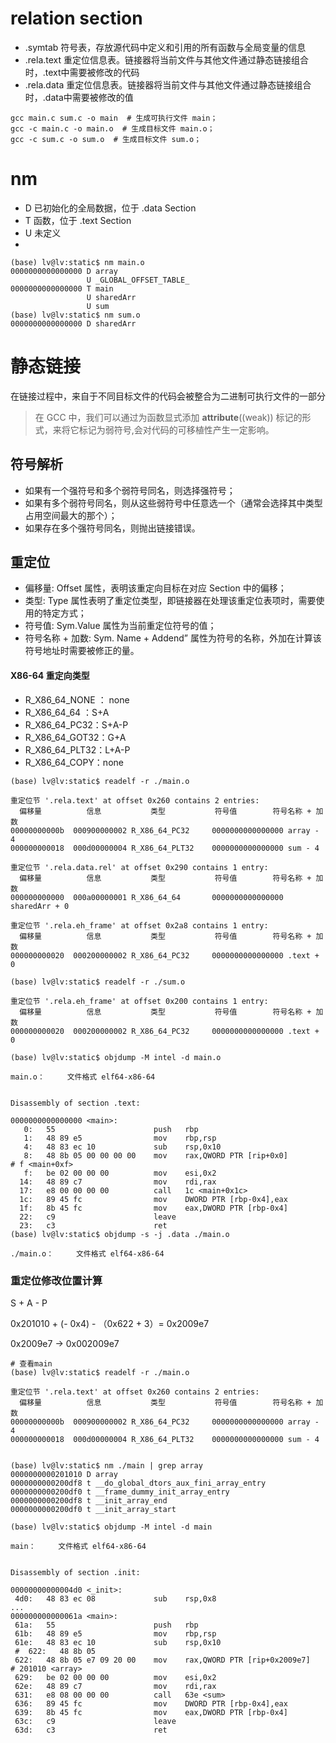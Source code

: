 
# relation section

- .symtab 符号表，存放源代码中定义和引用的所有函数与全局变量的信息
- .rela.text 重定位信息表。链接器将当前文件与其他文件通过静态链接组合时，.text中需要被修改的代码
- .rela.data 重定位信息表。链接器将当前文件与其他文件通过静态链接组合时，.data中需要被修改的值



```shell
gcc main.c sum.c -o main  # 生成可执行文件 main；
gcc -c main.c -o main.o  # 生成目标文件 main.o；
gcc -c sum.c -o sum.o  # 生成目标文件 sum.o；
```

# nm
- D 已初始化的全局数据，位于 .data Section
- T 函数，位于 .text Section
- U 未定义
- 
```shell
(base) lv@lv:static$ nm main.o 
0000000000000000 D array
                 U _GLOBAL_OFFSET_TABLE_
0000000000000000 T main
                 U sharedArr
                 U sum
(base) lv@lv:static$ nm sum.o
0000000000000000 D sharedArr
```

# 静态链接
在链接过程中，来自于不同目标文件的代码会被整合为二进制可执行文件的一部分

> 在 GCC 中，我们可以通过为函数显式添加 __attribute__((weak)) 标记的形式，来将它标记为弱符号,会对代码的可移植性产生一定影响。

## 符号解析
- 如果有一个强符号和多个弱符号同名，则选择强符号；
- 如果有多个弱符号同名，则从这些弱符号中任意选一个（通常会选择其中类型占用空间最大的那个）；
- 如果存在多个强符号同名，则抛出链接错误。

## 重定位
-  偏移量: Offset 属性，表明该重定向目标在对应 Section 中的偏移；
-  类型: Type 属性表明了重定位类型，即链接器在处理该重定位表项时，需要使用的特定方式；
-  符号值: Sym.Value 属性为当前重定位符号的值；
-  符号名称 + 加数: Sym. Name + Addend” 属性为符号的名称，外加在计算该符号地址时需要被修正的量。


#### X86-64 重定向类型
- R_X86_64_NONE ： none
- R_X86_64_64 ：S+A
- R_X86_64_PC32：S+A-P
- R_X86_64_GOT32：G+A
- R_X86_64_PLT32：L+A-P
- R_X86_64_COPY：none

```shell
(base) lv@lv:static$ readelf -r ./main.o 

重定位节 '.rela.text' at offset 0x260 contains 2 entries:
  偏移量          信息           类型           符号值        符号名称 + 加数
00000000000b  000900000002 R_X86_64_PC32     0000000000000000 array - 4
000000000018  000d00000004 R_X86_64_PLT32    0000000000000000 sum - 4

重定位节 '.rela.data.rel' at offset 0x290 contains 1 entry:
  偏移量          信息           类型           符号值        符号名称 + 加数
000000000000  000a00000001 R_X86_64_64       0000000000000000 sharedArr + 0

重定位节 '.rela.eh_frame' at offset 0x2a8 contains 1 entry:
  偏移量          信息           类型           符号值        符号名称 + 加数
000000000020  000200000002 R_X86_64_PC32     0000000000000000 .text + 0

(base) lv@lv:static$ readelf -r ./sum.o 

重定位节 '.rela.eh_frame' at offset 0x200 contains 1 entry:
  偏移量          信息           类型           符号值        符号名称 + 加数
000000000020  000200000002 R_X86_64_PC32     0000000000000000 .text + 0

(base) lv@lv:static$ objdump -M intel -d main.o

main.o：     文件格式 elf64-x86-64


Disassembly of section .text:

0000000000000000 <main>:
   0:   55                      push   rbp
   1:   48 89 e5                mov    rbp,rsp
   4:   48 83 ec 10             sub    rsp,0x10
   8:   48 8b 05 00 00 00 00    mov    rax,QWORD PTR [rip+0x0]        # f <main+0xf>
   f:   be 02 00 00 00          mov    esi,0x2
  14:   48 89 c7                mov    rdi,rax
  17:   e8 00 00 00 00          call   1c <main+0x1c>
  1c:   89 45 fc                mov    DWORD PTR [rbp-0x4],eax
  1f:   8b 45 fc                mov    eax,DWORD PTR [rbp-0x4]
  22:   c9                      leave  
  23:   c3                      ret    
(base) lv@lv:static$ objdump -s -j .data ./main.o

./main.o：     文件格式 elf64-x86-64

```

### 重定位修改位置计算

S + A - P

0x201010 + (- 0x4) - （0x622 + 3）= 0x2009e7

0x2009e7 -> 0x002009e7

```shell
# 查看main
(base) lv@lv:static$ readelf -r ./main.o 

重定位节 '.rela.text' at offset 0x260 contains 2 entries:
  偏移量          信息           类型           符号值        符号名称 + 加数
00000000000b  000900000002 R_X86_64_PC32     0000000000000000 array - 4
000000000018  000d00000004 R_X86_64_PLT32    0000000000000000 sum - 4


(base) lv@lv:static$ nm ./main | grep array
0000000000201010 D array
0000000000200df8 t __do_global_dtors_aux_fini_array_entry
0000000000200df0 t __frame_dummy_init_array_entry
0000000000200df8 t __init_array_end
0000000000200df0 t __init_array_start

(base) lv@lv:static$ objdump -M intel -d main

main：     文件格式 elf64-x86-64


Disassembly of section .init:

00000000000004d0 <_init>:
 4d0:   48 83 ec 08             sub    rsp,0x8
...
000000000000061a <main>:
 61a:   55                      push   rbp
 61b:   48 89 e5                mov    rbp,rsp
 61e:   48 83 ec 10             sub    rsp,0x10
 #  622:   48 8b 05
 622:   48 8b 05 e7 09 20 00    mov    rax,QWORD PTR [rip+0x2009e7]        # 201010 <array>
 629:   be 02 00 00 00          mov    esi,0x2
 62e:   48 89 c7                mov    rdi,rax
 631:   e8 08 00 00 00          call   63e <sum>
 636:   89 45 fc                mov    DWORD PTR [rbp-0x4],eax
 639:   8b 45 fc                mov    eax,DWORD PTR [rbp-0x4]
 63c:   c9                      leave  
 63d:   c3                      ret    

```